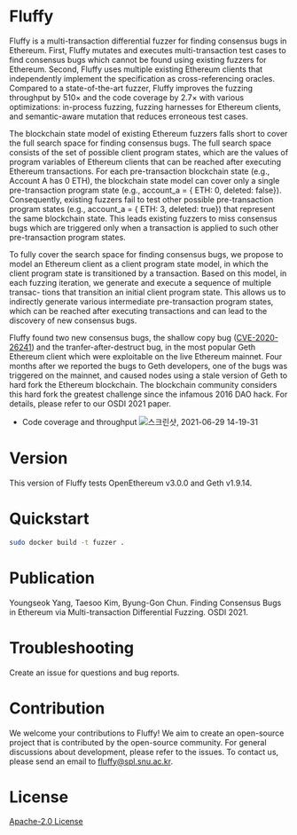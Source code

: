 # Fluffy
Fluffy is a multi-transaction differential fuzzer for finding consensus bugs in Ethereum. First, Fluffy mutates and executes multi-transaction test cases to find consensus bugs which cannot be found using existing fuzzers for Ethereum. Second, Fluffy uses multiple existing Ethereum clients that independently implement the specification as cross-referencing oracles. Compared to a state-of-the-art fuzzer, Fluffy improves the fuzzing throughput by 510× and the code coverage by 2.7× with various optimizations: in-process fuzzing, fuzzing harnesses for Ethereum clients, and semantic-aware mutation that reduces erroneous test cases. 

The blockchain state model of existing Ethereum fuzzers falls short to cover the full search space for finding consensus bugs. The full search space consists of the set of possible client program states, which are the values of program variables of Ethereum clients that can be reached after executing Ethereum transactions. For each pre-transaction blockchain state (e.g., Account A has 0 ETH), the blockchain state model can cover only a single pre-transaction program state (e.g., account_a = { ETH: 0, deleted: false}). Consequently, existing fuzzers fail to test other possible pre-transaction program states (e.g., account_a = { ETH: 3, deleted: true}) that represent the same blockchain state. This leads existing fuzzers to miss consensus bugs which are triggered only when a transaction is applied to such other pre-transaction program states.

To fully cover the search space for finding consensus bugs, we propose to model an Ethereum client as a client program state model, in which the client program state is transitioned by a transaction. Based on this model, in each fuzzing iteration, we generate and execute a sequence of multiple transac- tions that transition an initial client program state. This allows us to indirectly generate various intermediate pre-transaction program states, which can be reached after executing transactions and can lead to the discovery of new consensus bugs.

Fluffy found two new consensus bugs, the shallow copy bug ([CVE-2020-26241](https://nvd.nist.gov/vuln/detail/CVE-2020-26241)) and the tranfer-after-destruct bug, in the most popular Geth Ethereum client which were exploitable on the live Ethereum mainnet. Four months after we reported the bugs to Geth developers, one of the bugs was triggered on the mainnet, and caused nodes using a stale version of Geth to hard fork the Ethereum blockchain. The blockchain community considers this hard fork the greatest challenge since the infamous 2016 DAO hack. For details, please refer to our OSDI 2021 paper.

* Code coverage and throughput
![스크린샷, 2021-06-29 14-19-31](https://user-images.githubusercontent.com/4114572/123741463-0e106d00-d8e5-11eb-94d5-722e38c9030f.png)

# Version

This version of Fluffy tests OpenEthereum v3.0.0 and Geth v1.9.14.

# Quickstart

```bash
sudo docker build -t fuzzer .
```

# Publication

Youngseok Yang, Taesoo Kim, Byung-Gon Chun. Finding Consensus Bugs in Ethereum via Multi-transaction Differential Fuzzing. OSDI 2021.

# Troubleshooting
Create an issue for questions and bug reports.

# Contribution
We welcome your contributions to Fluffy! We aim to create an open-source project that is contributed by the open-source community. For general discussions about development, please refer to the issues. To contact us, please send an email to fluffy@spl.snu.ac.kr.

# License
[Apache-2.0 License](https://github.com/snuspl/fluffy/blob/main/LICENSE)
